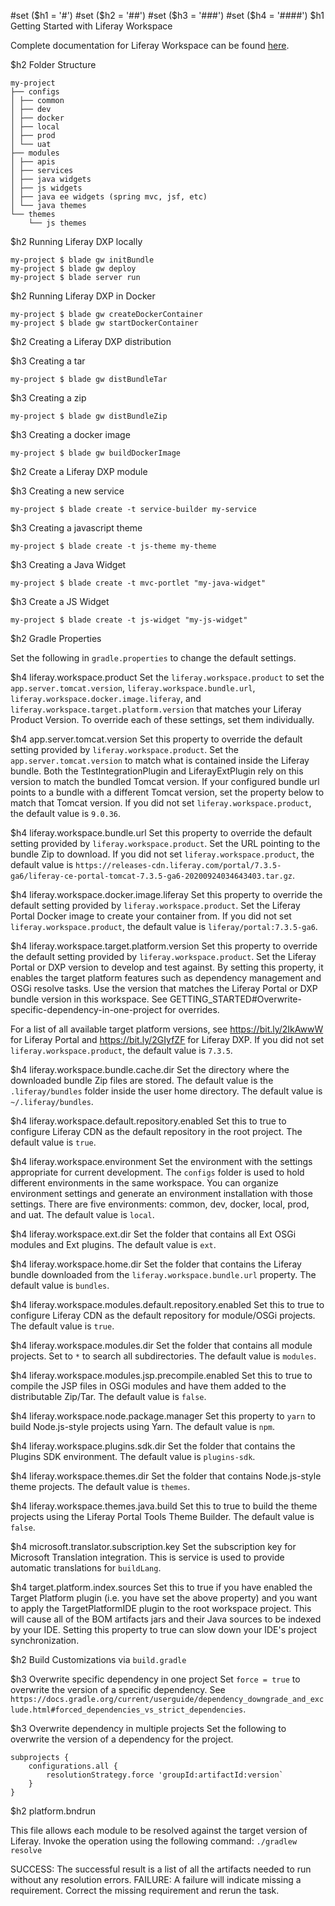 #set ($h1 = '#')
#set ($h2 = '##')
#set ($h3 = '###')
#set ($h4 = '####')
$h1 Getting Started with Liferay Workspace

Complete documentation for Liferay Workspace can be found
[here](https://learn.liferay.com/dxp/7.x/en/developing-applications/tooling/liferay-workspace.html).

$h2 Folder Structure
```
my-project
├── configs
│ ├── common
│ ├── dev
│ ├── docker
│ ├── local
│ ├── prod
│ └── uat
├── modules
│ ├── apis
│ ├── services
│ ├── java widgets
│ ├── js widgets
│ ├── java ee widgets (spring mvc, jsf, etc)
│ └── java themes
└── themes
    └── js themes
```

$h2 Running Liferay DXP locally
```
my-project $ blade gw initBundle
my-project $ blade gw deploy
my-project $ blade server run
```
$h2 Running Liferay DXP in Docker
```
my-project $ blade gw createDockerContainer
my-project $ blade gw startDockerContainer
```

$h2 Creating a Liferay DXP distribution

$h3 Creating a tar
```
my-project $ blade gw distBundleTar
```

$h3 Creating a zip
```
my-project $ blade gw distBundleZip
```

$h3 Creating a docker image
```
my-project $ blade gw buildDockerImage
```

$h2 Create a Liferay DXP module

$h3 Creating a new service
```
my-project $ blade create -t service-builder my-service
```

$h3 Creating a javascript theme
```
my-project $ blade create -t js-theme my-theme
```

$h3 Creating a Java Widget
```
my-project $ blade create -t mvc-portlet "my-java-widget"
```

$h3 Create a JS Widget
```
my-project $ blade create -t js-widget "my-js-widget"
```

$h2 Gradle Properties

Set the following in `gradle.properties` to change the default settings.

$h4 liferay.workspace.product
Set the `liferay.workspace.product` to set the `app.server.tomcat.version`,
`liferay.workspace.bundle.url`, `liferay.workspace.docker.image.liferay`, and
`liferay.workspace.target.platform.version` that matches your Liferay Product
Version. To override each of these settings, set them individually.

$h4 app.server.tomcat.version
Set this property to override the default setting provided by
`liferay.workspace.product`. Set the `app.server.tomcat.version` to match what
is contained inside the Liferay bundle. Both the TestIntegrationPlugin and
LiferayExtPlugin rely on this version to match the bundled Tomcat version. If
your configured bundle url points to a bundle with a different Tomcat version,
set the property below to match that Tomcat version. If you did not set
`liferay.workspace.product`, the default value is `9.0.36`.

$h4 liferay.workspace.bundle.url
Set this property to override the default setting provided by
`liferay.workspace.product`. Set the URL pointing to the bundle Zip to
download. If you did not set `liferay.workspace.product`, the default value is
`https://releases-cdn.liferay.com/portal/7.3.5-ga6/liferay-ce-portal-tomcat-7.3.5-ga6-20200924034643403.tar.gz`.

$h4 liferay.workspace.docker.image.liferay
Set this property to override the default setting provided by
`liferay.workspace.product`. Set the Liferay Portal Docker image to create
your container from. If you did not set `liferay.workspace.product`, the
default value is `liferay/portal:7.3.5-ga6`.

$h4 liferay.workspace.target.platform.version
Set this property to override the default setting provided by
`liferay.workspace.product`. Set the Liferay Portal or DXP version to
develop and test against. By setting this property, it enables the target
platform features such as dependency management and OSGi resolve tasks. Use the
version that matches the Liferay Portal or DXP bundle version in this workspace.
See GETTING_STARTED#Overwrite-specific-dependency-in-one-project for overrides.

For a list of all available target platform versions, see
https://bit.ly/2IkAwwW for Liferay Portal and https://bit.ly/2GIyfZF for
Liferay DXP. If you did not set `liferay.workspace.product`, the default value
is `7.3.5`.

$h4 liferay.workspace.bundle.cache.dir
Set the directory where the downloaded bundle Zip files are stored. The default
value is the `.liferay/bundles` folder inside the user home directory. The
default value is `~/.liferay/bundles`.

$h4 liferay.workspace.default.repository.enabled
Set this to true to configure Liferay CDN as the default repository in the root
project. The default value is `true`.

$h4 liferay.workspace.environment
Set the environment with the settings appropriate for current development. The
`configs` folder is used to hold different environments in the same workspace.
You can organize environment settings and generate an environment installation
with those settings. There are five environments: common, dev, docker, local,
prod, and uat. The default value is `local`.

$h4 liferay.workspace.ext.dir
Set the folder that contains all Ext OSGi modules and Ext plugins. The default
value is `ext`.

$h4 liferay.workspace.home.dir
Set the folder that contains the Liferay bundle downloaded from the
`liferay.workspace.bundle.url` property. The default value is `bundles`.

$h4 liferay.workspace.modules.default.repository.enabled
Set this to true to configure Liferay CDN as the default repository for
module/OSGi projects. The default value is `true`.

$h4 liferay.workspace.modules.dir
Set the folder that contains all module projects. Set to `*` to search all
subdirectories. The default value is `modules`.

$h4 liferay.workspace.modules.jsp.precompile.enabled
Set this to true to compile the JSP files in OSGi modules and have them added
to the distributable Zip/Tar. The default value is `false`.

$h4 liferay.workspace.node.package.manager
Set this property to `yarn` to build Node.js-style projects using Yarn. The
default value is `npm`.

$h4 liferay.workspace.plugins.sdk.dir
Set the folder that contains the Plugins SDK environment. The default value is
`plugins-sdk`.

$h4 liferay.workspace.themes.dir
Set the folder that contains Node.js-style theme projects. The default value is
`themes`.

$h4 liferay.workspace.themes.java.build
Set this to true to build the theme projects using the Liferay Portal Tools
Theme Builder. The default value is `false`.

$h4 microsoft.translator.subscription.key
Set the subscription key for Microsoft Translation integration. This is service
is used to provide automatic translations for `buildLang`.

$h4 target.platform.index.sources
Set this to true if you have enabled the Target Platform plugin (i.e. you have
set the above property) and you want to apply the TargetPlatformIDE plugin to
the root workspace project. This will cause all of the BOM artifacts jars and
their Java sources to be indexed by your IDE. Setting this property to true can
slow down your IDE's project synchronization.

$h2 Build Customizations via `build.gradle`

$h3 Overwrite specific dependency in one project
Set `force = true` to overwrite the version of a specific dependency. See
`https://docs.gradle.org/current/userguide/dependency_downgrade_and_exclude.html#forced_dependencies_vs_strict_dependencies`.

$h3 Overwrite dependency in multiple projects
Set the following to overwrite the version of a dependency for the project.
```
subprojects {
	configurations.all {
		resolutionStrategy.force 'groupId:artifactId:version`
	}
}
```

$h2 platform.bndrun

This file allows each module to be resolved against the target version of
Liferay. Invoke the operation using the following command:
`./gradlew resolve`

SUCCESS: The successful result is a list of all the artifacts needed to run
without any resolution errors.
FAILURE: A failure will indicate missing a requirement. Correct the missing
requirement and rerun the task.
